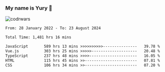 ### My name is Yury 👋 
![codrwars](https://www.codewars.com/users/litury/badges/micro) 


<!--START_SECTION:waka-->

```txt
From: 28 January 2022 - To: 23 August 2024

Total Time: 1,481 hrs 16 mins

JavaScript       589 hrs 13 mins >>>>>>>>>>---------------   39.78 %
Vue.js           303 hrs 25 mins >>>>>--------------------   20.48 %
TypeScript       237 hrs 48 mins >>>>---------------------   16.05 %
HTML             115 hrs 45 mins >>-----------------------   07.81 %
CSS              106 hrs 34 mins >>-----------------------   07.20 %
```

<!--END_SECTION:waka-->


